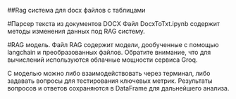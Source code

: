 ##Rag система для docx файлов с таблицами

#Парсер текста из документов DOCX
Файл DocxToTxt.ipynb содержит методы изменения данных под RAG систему.

#RAG модель.
Файл RAG содержит модели, дообученные с помощью langchain и преобразованных файлов. Обратите внимание, что для вычислений используются облачные мощности сервиса Groq.

С моделью можно либо взаимодействовать через терминал, либо задавать вопросы для тестирования ключевых метрик. Результаты вопросов и ответов сохраняются в DataFrame для дальнейшего анализа.

